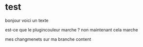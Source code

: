 # test

bonjour voici un texte

est-ce que le plugincouleur marche ?
non
maintenant cela marche

mes changmenets sur ma branche content

